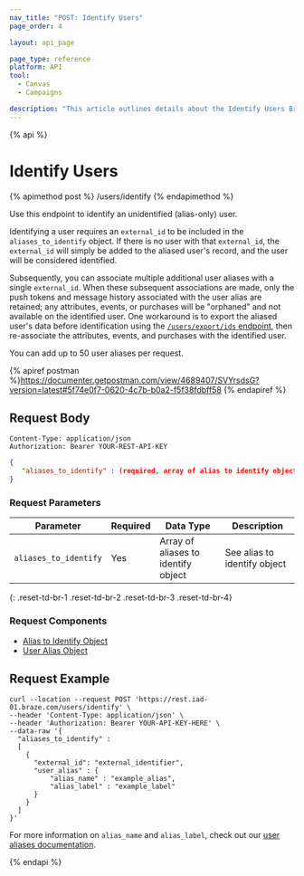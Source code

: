 ```yaml
---
nav_title: "POST: Identify Users"
page_order: 4

layout: api_page

page_type: reference
platform: API
tool:
  - Canvas
  - Campaigns

description: "This article outlines details about the Identify Users Braze endpoint."
---
```

{% api %}
# Identify Users
{% apimethod post %}
/users/identify
{% endapimethod %}

Use this endpoint to identify an unidentified (alias-only) user.

Identifying a user requires an `external_id` to be included in the `aliases_to_identify` object. If there is no user with that `external_id`, the `external_id` will simply be added to the aliased user's record, and the user will be considered identified.

Subsequently, you can associate multiple additional user aliases with a single `external_id`. When these subsequent associations are made, only the push tokens and message history associated with the user alias are retained; any attributes, events, or purchases will be "orphaned" and not available on the identified user. One workaround is to export the aliased user's data before identification using the [`/users/export/ids` endpoint]({{site.baseurl}}/api/endpoints/export/user_data/post_user_identify/), then re-associate the attributes, events, and purchases with the identified user.

You can add up to 50 user aliases per request.

{% apiref postman %}https://documenter.getpostman.com/view/4689407/SVYrsdsG?version=latest#5f74e0f7-0620-4c7b-b0a2-f5f38fdbff58 {% endapiref %}

## Request Body

```
Content-Type: application/json
Authorization: Bearer YOUR-REST-API-KEY
```

```json
{
   "aliases_to_identify" : (required, array of alias to identify objects)
}
```

### Request Parameters

| Parameter | Required | Data Type | Description |
| -----------|----------| --------|------- |
| `aliases_to_identify` | Yes | Array of aliases to identify object | See alias to identify object |
{: .reset-td-br-1 .reset-td-br-2 .reset-td-br-3  .reset-td-br-4}

### Request Components
- [Alias to Identify Object]({{site.baseurl}}/api/objects_filters/aliases_to_identify/)
- [User Alias Object]({{site.baseurl}}/api/objects_filters/user_alias_object/)

## Request Example
```
curl --location --request POST 'https://rest.iad-01.braze.com/users/identify' \
--header 'Content-Type: application/json' \
--header 'Authorization: Bearer YOUR-API-KEY-HERE' \
--data-raw '{
  "aliases_to_identify" : 
  [
    {
      "external_id": "external_identifier",
      "user_alias" : {
          "alias_name" : "example_alias",
          "alias_label" : "example_label"
      }
    }
  ]
}'
```

For more information on `alias_name` and `alias_label`, check out our [user aliases documentation]({{site.baseurl}}/user_guide/data_and_analytics/user_data_collection/user_profile_lifecycle/#user-aliases).

{% endapi %}

